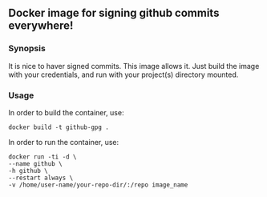 ## Docker image for signing github commits everywhere!

### Synopsis

It is nice to haver signed commits. This image allows it. Just build the image with
your credentials, and run with your project(s) directory mounted.

### Usage

In order to build the container, use:

```
docker build -t github-gpg .
```


In order to run the container, use:

```
docker run -ti -d \
--name github \
-h github \
--restart always \
-v /home/user-name/your-repo-dir/:/repo image_name
```

```
